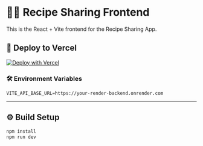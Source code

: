 
# 🧑‍🍳 Recipe Sharing Frontend

This is the React + Vite frontend for the Recipe Sharing App.

## 🚀 Deploy to Vercel

[![Deploy with Vercel](https://vercel.com/button)](https://vercel.com/import/project?template=https://github.com/YOUR_USERNAME/YOUR_FRONTEND_REPO)

### 🛠 Environment Variables

```
VITE_API_BASE_URL=https://your-render-backend.onrender.com
```

---

## ⚙️ Build Setup

```bash
npm install
npm run dev
```

